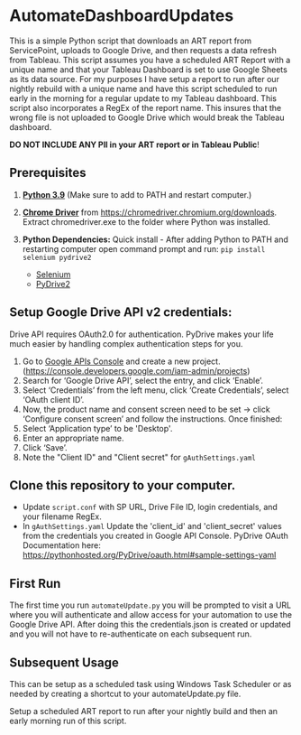 # AutomateDashboardUpdates
This is a simple Python script that downloads an ART report from ServicePoint, uploads to Google Drive, and then requests a data refresh from Tableau.  This script assumes you have a scheduled ART Report with a unique name and that your Tableau Dashboard is set to use Google Sheets as its data source.  For my purposes I have setup a report to run after our nightly rebuild with a unique name and have this script scheduled to run early in the morning for a regular update to my Tableau dashboard.  This script also incorporates a RegEx of the report name.  This insures that the wrong file is not uploaded to Google Drive which would break the Tableau dashboard.

**DO NOT INCLUDE ANY PII in your ART report or in Tableau Public**!

## Prerequisites
1. **[Python 3.9](https://www.python.org/downloads/)**
(Make sure to add to PATH and restart computer.)

2. **[Chrome Driver](https://chromedriver.chromium.org/downloads)** from https://chromedriver.chromium.org/downloads. Extract chromedriver.exe to the folder where Python was installed.

3. **Python Dependencies:** Quick install - After adding Python to PATH and restarting computer open command prompt and run:	````pip install selenium pydrive2````
	* [Selenium](https://github.com/baijum/selenium-python)
	* [PyDrive2](https://github.com/iterative/PyDrive2)
	
## Setup Google Drive API v2 credentials:
Drive API requires OAuth2.0 for authentication. PyDrive makes your life much easier by handling complex authentication steps for you.

1. Go to [Google APIs Console](https://console.developers.google.com/iam-admin/projects) and create a new project. (https://console.developers.google.com/iam-admin/projects)
2. Search for ‘Google Drive API’, select the entry, and click ‘Enable’.
3. Select ‘Credentials’ from the left menu, click ‘Create Credentials’, select ‘OAuth client ID’.
4. Now, the product name and consent screen need to be set -> click ‘Configure consent screen’ and follow the instructions. Once finished:
5. Select ‘Application type’ to be 'Desktop'.
6. Enter an appropriate name.
7. Click ‘Save’.
8. Note the "Client ID" and "Client secret" for `gAuthSettings.yaml`
	
## Clone this repository to your computer.
* Update `script.conf` with SP URL, Drive File ID, login credentials, and your filename RegEx.
* In `gAuthSettings.yaml` Update the 'client_id' and 'client_secret' values from the credentials you created in Google API Console.  PyDrive OAuth Documentation here: https://pythonhosted.org/PyDrive/oauth.html#sample-settings-yaml
	
## First Run
The first time you run `automateUpdate.py` you will be prompted to visit a URL where you will authenticate and allow access for your automation to use the Google Drive API.  After doing this the credentials.json is created or updated and you will not have to re-authenticate on each subsequent run.

## Subsequent Usage
This can be setup as a scheduled task using Windows Task Scheduler or as needed by creating a shortcut to your automateUpdate.py file.

Setup a scheduled ART report to run after your nightly build and then an early morning run of this script.
